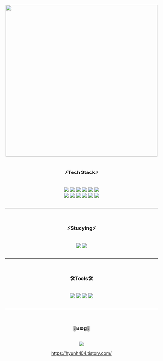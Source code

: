 <div align="center">
  <img src="https://github.com/BB545/BB545/blob/main/Welcome%20to%20Hyunhee%E2%80%99s%20Github.gif" height="500" />
</div>

<br />

<div align="center">
  <h3>⚡Tech Stack⚡</h3>
</div>

<br />


<div align="center">
  <img src="https://img.shields.io/badge/html5-E34F26.svg?style=for-the-badge&logo=HTML5&logoColor=white" />
  <img src="https://img.shields.io/badge/css3-1572B6.svg?style=for-the-badge&logo=CSS3&logoColor=white" />
  <img src="https://img.shields.io/badge/javascript-F7DF1E.svg?style=for-the-badge&logo=JavaScript&logoColor=black" />
  <img src="https://img.shields.io/badge/react-20232a.svg?style=for-the-badge&logo=react&logoColor=61DAFB" />
  <img src="https://img.shields.io/badge/reactnative-20232a.svg?style=for-the-badge&logo=react&logoColor=61DAFB" />
  <img src="https://img.shields.io/badge/typescript-3178C6.svg?style=for-the-badge&logo=TypeScript&logoColor=white" />
</div>


<div align="center">
  <img src="https://img.shields.io/badge/python-3776AB.svg?style=for-the-badge&logo=Python&logoColor=yellow" />
  <img src="https://img.shields.io/badge/flask-000000.svg?style=for-the-badge&logo=Flask&logoColor=white" />
  <img src="https://img.shields.io/badge/pandas-150458.svg?style=for-the-badge&logo=pandas&logoColor=white" />
  <img src="https://img.shields.io/badge/numpy-013243.svg?style=for-the-badge&logo=NumPy&logoColor=white" />
  <img src="https://img.shields.io/badge/mysql-4479A1.svg?style=for-the-badge&logo=MySQL&logoColor=white" />
  <img src="https://img.shields.io/badge/node.js-339933.svg?style=for-the-badge&logo=Node.js&logoColor=white" />
</div>

<br />

----------

<br />

<div align="center">
  <h3>⚡Studying⚡</h3>
</div>

<br />


<div align="center">
  <img src="https://img.shields.io/badge/java-%23ED8B00.svg?style=for-the-badge&logo=openjdk&logoColor=white" />
  <img src="https://img.shields.io/badge/spring-6DB33F.svg?style=for-the-badge&logo=Spring&logoColor=white" />
</div>

<br />

----------

<br />

<div align="center">
  <h3>🛠️Tools🛠️</h3>
</div>

<br />


<div align="center">
  <img src="https://img.shields.io/badge/git-F05032.svg?style=for-the-badge&logo=Git&logoColor=white" />
  <img src="https://img.shields.io/badge/github-181717.svg?style=for-the-badge&logo=GitHub&logoColor=white" />
  <img src="https://img.shields.io/badge/figma-F24E1E.svg?style=for-the-badge&logo=Figma&logoColor=white" />
  <img src="https://img.shields.io/badge/vscode-20232a.svg?style=for-the-badge&logo=visualstudiocode&logoColor=007ACC" />
</div>

<br />

----------

<br />

<div align="center">
  <h3>📑Blog📑</h3>
</div>

<br />


<div align="center">
  <img src="https://img.shields.io/badge/tistory-F24E1E.svg?style=for-the-badge&logo=Tistory&logoColor=white" />
  
  <https://hyunh404.tistory.com/>
</div>
